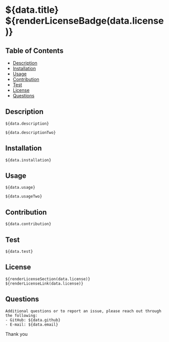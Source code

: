 # ${data.title} ${renderLicenseBadge(data.license)}

  ## Table of Contents
  - [Description](##Description)
  - [Installation](##Installation)
  - [Usage](##Usage)
  - [Contribution](##Contribution)
  - [Test](##Test)
  - [License](##License)
  - [Questions](##Questions)

  ## Description
    ${data.description}

    ${data.descriptionTwo}

  ## Installation
    ${data.installation}

  ## Usage
    ${data.usage}

    ${data.usageTwo}

  ## Contribution
    ${data.contribution}

  ## Test
    ${data.test}

  ## License
    ${renderLicenseSection(data.license)}
    ${renderLicenseLink(data.license)}

  ## Questions
    Additional questions or to report an issue, please reach out through the following:
    - GitHub: ${data.github}
    - E-mail: ${data.email}
  

  Thank you